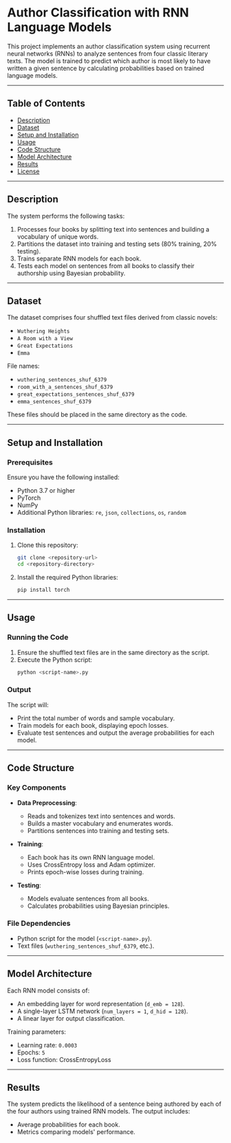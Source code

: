 # Author Classification with RNN Language Models

This project implements an author classification system using recurrent neural networks (RNNs) to analyze sentences from four classic literary texts. The model is trained to predict which author is most likely to have written a given sentence by calculating probabilities based on trained language models.

---

## Table of Contents
- [Description](#description)
- [Dataset](#dataset)
- [Setup and Installation](#setup-and-installation)
- [Usage](#usage)
- [Code Structure](#code-structure)
- [Model Architecture](#model-architecture)
- [Results](#results)
- [License](#license)

---

## Description

The system performs the following tasks:
1. Processes four books by splitting text into sentences and building a vocabulary of unique words.
2. Partitions the dataset into training and testing sets (80% training, 20% testing).
3. Trains separate RNN models for each book.
4. Tests each model on sentences from all books to classify their authorship using Bayesian probability.

---

## Dataset

The dataset comprises four shuffled text files derived from classic novels:
- `Wuthering Heights`
- `A Room with a View`
- `Great Expectations`
- `Emma`

File names:
- `wuthering_sentences_shuf_6379`
- `room_with_a_sentences_shuf_6379`
- `great_expectations_sentences_shuf_6379`
- `emma_sentences_shuf_6379`

These files should be placed in the same directory as the code.

---

## Setup and Installation

### Prerequisites
Ensure you have the following installed:
- Python 3.7 or higher
- PyTorch
- NumPy
- Additional Python libraries: `re`, `json`, `collections`, `os`, `random`

### Installation
1. Clone this repository:
    ```bash
    git clone <repository-url>
    cd <repository-directory>
    ```
2. Install the required Python libraries:
    ```bash
    pip install torch
    ```

---

## Usage

### Running the Code
1. Ensure the shuffled text files are in the same directory as the script.
2. Execute the Python script:
    ```bash
    python <script-name>.py
    ```

### Output
The script will:
- Print the total number of words and sample vocabulary.
- Train models for each book, displaying epoch losses.
- Evaluate test sentences and output the average probabilities for each model.

---

## Code Structure

### Key Components
- **Data Preprocessing**:
  - Reads and tokenizes text into sentences and words.
  - Builds a master vocabulary and enumerates words.
  - Partitions sentences into training and testing sets.

- **Training**:
  - Each book has its own RNN language model.
  - Uses CrossEntropy loss and Adam optimizer.
  - Prints epoch-wise losses during training.

- **Testing**:
  - Models evaluate sentences from all books.
  - Calculates probabilities using Bayesian principles.

### File Dependencies
- Python script for the model (`<script-name>.py`).
- Text files (`wuthering_sentences_shuf_6379`, etc.).

---

## Model Architecture

Each RNN model consists of:
- An embedding layer for word representation (`d_emb = 128`).
- A single-layer LSTM network (`num_layers = 1`, `d_hid = 128`).
- A linear layer for output classification.

Training parameters:
- Learning rate: `0.0003`
- Epochs: `5`
- Loss function: CrossEntropyLoss

---

## Results

The system predicts the likelihood of a sentence being authored by each of the four authors using trained RNN models. The output includes:
- Average probabilities for each book.
- Metrics comparing models' performance.
